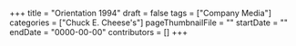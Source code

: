 +++
title = "Orientation 1994"
draft = false
tags = ["Company Media"]
categories = ["Chuck E. Cheese's"]
pageThumbnailFile = ""
startDate = ""
endDate = "0000-00-00"
contributors = []
+++
